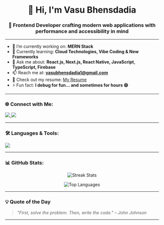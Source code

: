 <h1 align="center">👋 Hi, I'm Vasu Bhensdadia</h1>
<h3 align="center">🚀 Frontend Developer crafting modern web applications with performance and accessibility in mind</h3>

---

- 🔭 I’m currently working on: **MERN Stack**
- 🌱 Currently learning: **Cloud Technologies, Vibe Coding & New Frameworks**
- 💬 Ask me about: **React.js, Next.js, React Native, JavaScript, TypeScript, Firebase**
- 📫 Reach me at: **vasubhensdadia1@gmail.com**
- 📄 Check out my resume: [My Resume](https://drive.google.com/file/d/15ZFinQyFNP4tKcmgBa8cvmsVl055OyII/view?usp=sharing)
- ⚡ Fun fact: **I debug for fun... and sometimes for hours 😄**

---

### 🌐 Connect with Me:
<p align="left">
  <a href="https://linkedin.com/in/vasu-bhensdadia-4b7b15220" target="_blank">
    <img src="https://img.shields.io/badge/LinkedIn-blue?logo=linkedin&style=for-the-badge" />
  </a>
  <a href="mailto:vasubhensdadia1@gmail.com">
    <img src="https://img.shields.io/badge/Gmail-D14836?logo=gmail&logoColor=white&style=for-the-badge" />
  </a>
</p>

---

### 🛠️ Languages & Tools:
<p align="left">
  <img src="https://skillicons.dev/icons?i=js,ts,react,next,redux,nodejs,express,mongodb,java,python,html,css,sass,tailwind,bootstrap,docker,firebase,git,github,figma,postman,linux,bash,androidstudio,aws,mysql,postgres,webpack,babel" />
</p>

---

### 📊 GitHub Stats:
<p align="center">
  <img src="https://github-readme-streak-stats.herokuapp.com/?user=vasu0410&theme=radical" alt="Streak Stats" />
</p>

<p align="center">
  <img src="https://github-readme-stats.vercel.app/api/top-langs/?username=vasu0410&layout=compact&theme=radical" alt="Top Languages" />
</p>

---

### 💡 Quote of the Day
> *"First, solve the problem. Then, write the code." – John Johnson*

---

